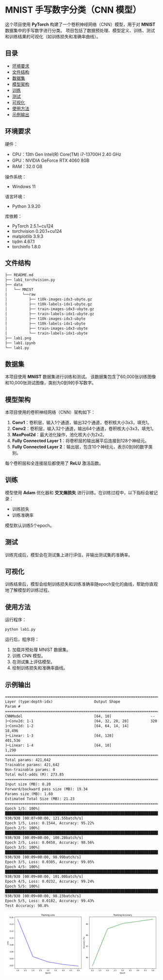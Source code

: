 # MNIST 手写数字分类（CNN 模型）

这个项目使用 **PyTorch** 构建了一个卷积神经网络（CNN）模型，用于对 **MNIST** 数据集中的手写数字进行分类。
项目包括了数据预处理、模型定义、训练、测试和训练结果的可视化（如训练损失和准确率曲线）。

## 目录

- [环境要求](#环境要求)
- [文件结构](#文件结构)
- [数据集](#数据集)
- [模型架构](#模型架构)
- [训练](#训练)
- [测试](#测试)
- [可视化](#可视化)
- [使用方法](#使用方法)
- [示例输出](#示例输出)

## 环境要求

硬件：

- CPU：13th Gen Intel(R) Core(TM) i7-13700H   2.40 GHz
- GPU：NVIDIA GeForce RTX 4060 8GB
- RAM：32.0 GB

操作系统：

- Windows 11

语言环境：

- Python 3.9.20

库依赖：

- PyTorch 2.5.1+cu124
- torchvision 0.20.1+cu124
- matplotlib 3.9.3
- tqdm 4.67.1
- torchinfo 1.8.0

## 文件结构

```
├── README.md
├── lab1_torchvision.py
├── data
│   └── MNIST
│       └──raw
│          ├── t10k-images-idx3-ubyte.gz
│          ├── t10k-labels-idx1-ubyte.gz
│          ├── train-images-idx3-ubyte.gz
│          ├── train-labels-idx1-ubyte.gz
│          ├── t10k-images-idx3-ubyte
│          ├── t10k-labels-idx1-ubyte
│          ├── train-images-idx3-ubyte
│          └── train-labels-idx1-ubyte
├── lab1.png
├── lab1.ipynb
└── lab1.py
```

## 数据集

本项目使用 **MNIST** 数据集进行训练和测试。
该数据集包含了60,000张训练图像和10,000张测试图像，类别为0到9的手写数字。

## 模型架构

本项目使用的卷积神经网络（CNN）架构如下：

1. **Conv1**：卷积层，输入1个通道，输出32个通道，卷积核大小3x3，填充1。
2. **Conv2**：卷积层，输入32个通道，输出64个通道，卷积核大小3x3，填充1。
3. **MaxPool2d**：最大池化操作，池化核大小为2x2。
4. **Fully Connected Layer 1**：将卷积层的输出展平后连接到128个神经元。
5. **Fully Connected Layer 2**：输出层，包含10个神经元，表示0到9的数字类别。

每个卷积层和全连接层后都使用了 **ReLU** 激活函数。

## 训练

模型使用 **Adam** 优化器和 **交叉熵损失** 进行训练。在训练过程中，以下指标会被记录：

- 训练损失
- 训练准确率

模型默认训练5个epoch。

## 测试

训练完成后，模型会在测试集上进行评估，并输出测试集的准确率。

## 可视化

训练结束后，模型会绘制训练损失和训练准确率随epoch变化的曲线，帮助你直观地了解模型的训练过程。

## 使用方法

运行程序：

```bash
python lab1.py
```

运行后，程序将：

1. 加载并预处理 MNIST 数据集。
2. 训练 CNN 模型。
3. 在测试集上评估模型。
4. 绘制训练损失和准确率曲线。

## 示例输出

```
==========================================================================================
Layer (type:depth-idx)                   Output Shape              Param #
==========================================================================================
CNNModel                                 [64, 10]                  --
├─Conv2d: 1-1                            [64, 32, 28, 28]          320
├─Conv2d: 1-2                            [64, 64, 14, 14]          18,496
├─Linear: 1-3                            [64, 128]                 401,536
├─Linear: 1-4                            [64, 10]                  1,290
==========================================================================================
Total params: 421,642
Trainable params: 421,642
Non-trainable params: 0
Total mult-adds (M): 273.85
==========================================================================================
Input size (MB): 0.20
Forward/backward pass size (MB): 19.34
Params size (MB): 1.69
Estimated Total Size (MB): 21.23
==========================================================================================
Epoch 1/5: 100%|███████████████████████████████████████████████████████████████████████████████████████████████████████████████████████| 938/938 [00:07<00:00, 121.55batch/s] 
Epoch 1/5, Loss: 0.1544, Accuracy: 95.22%
Epoch 2/5: 100%|███████████████████████████████████████████████████████████████████████████████████████████████████████████████████████| 938/938 [00:09<00:00, 100.28batch/s] 
Epoch 2/5, Loss: 0.0458, Accuracy: 98.56%
Epoch 3/5: 100%|███████████████████████████████████████████████████████████████████████████████████████████████████████████████████████| 938/938 [00:09<00:00, 98.99batch/s] 
Epoch 3/5, Loss: 0.0305, Accuracy: 99.05%
Epoch 4/5: 100%|███████████████████████████████████████████████████████████████████████████████████████████████████████████████████████| 938/938 [00:09<00:00, 101.00batch/s] 
Epoch 4/5, Loss: 0.0232, Accuracy: 99.24%
Epoch 5/5: 100%|███████████████████████████████████████████████████████████████████████████████████████████████████████████████████████| 938/938 [00:09<00:00, 98.23batch/s] 
Epoch 5/5, Loss: 0.0182, Accuracy: 99.43%
Test Accuracy: 98.8%
```
![alt text](lab1.png)

